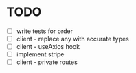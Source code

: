# TODO

- [ ] write tests for order
- [ ] client - replace any with accurate types
- [ ] client - useAxios hook
- [ ] implement stripe
- [ ] client - private routes
